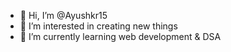 - 👋 Hi, I’m @Ayushkr15
- 👀 I’m interested in creating new things
- 🌱 I’m currently learning web development & DSA


<!---
Ayushkr15/Ayushkr15 is a ✨ special ✨ repository because its `README.md` (this file) appears on your GitHub profile.
You can click the Preview link to take a look at your changes.
--->

